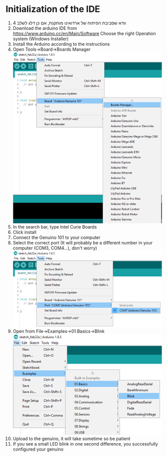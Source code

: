 # Initialization of the IDE
1.	&#x202b;וודא שסביבת הפיתוח של ארדואינו מותקנת, אם כן דלג לשלב 4&#x202a;
1.	&#x202b;Download the arduino IDE from https://www.arduino.cc/en/Main/Software Choose the right Operation system (Windows Installer)&#x202a;
1.	&#x202b;Install the Arduino according to the instructions&#x202a;
1.	&#x202b;Open Tools->Board->Boards Manager ![boards manager](./pictures/boards_manager.png?raw=true)&#x202a;
1.	&#x202b;In the search bar, type Intel Curie Boards&#x202a;
1.	&#x202b;Click install&#x202a;
1.	&#x202b;Connect the Genuino 101 to your computer&#x202a;
1.	&#x202b;Select the correct port (It will probably be a different number in your computer (COM3, COM4...), don't worry) ![select port](./pictures/select_port.png?raw=true)&#x202a;
1.	&#x202b;Open from File->Examples->01.Basics->Blink ![location of blink](./pictures/select_blink.png?raw=true)&#x202a;
1.	&#x202b;Upload to the genuino, it will take sometime so be patient&#x202a;
1.	&#x202b;If you see a small LED blink in one second difference, you successfully configured your genuino&#x202a;
